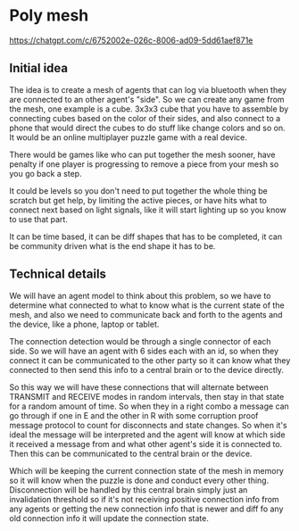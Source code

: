 # Poly mesh

https://chatgpt.com/c/6752002e-026c-8006-ad09-5dd61aef871e

## Initial idea

The idea is to create a mesh of agents that can log via bluetooth when they are connected to an other agent's "side".
So we can create any game from the mesh, one example is a cube. 3x3x3 cube that you have to assemble by connecting cubes based on the color of their sides, and also connect to a phone that would direct the cubes to do stuff like change colors and so on. It would be an online multiplayer puzzle game with a real device.

There would be games like who can put together the mesh sooner, have penalty if one player is progressing to remove a piece from your mesh so you go back a step.

It could be levels so you don't need to put together the whole thing be scratch but get help, by limiting the active pieces, or have hits what to connect next based on light signals, like it will start lighting up so you know to use that part.

It can be time based, it can be diff shapes that has to be completed, it can be community driven what is the end shape it has to be.

## Technical details

We will have an agent model to think about this problem, so we have to determine what connected to what to know what is the current state of the mesh, and also we need to communicate back and forth to the agents and the device, like a phone, laptop or tablet.

The connection detection would be through a single connector of each side. 
So we will have an agent with 6 sides each with an id, so when they connect it can be communicated to the other party so it can know what they connected to then send this info to a central brain or to the device directly.

So this way we will have these connections that will alternate between TRANSMIT and RECEIVE modes in random intervals, then stay in that state for a random amount of time. So when they in a right combo a message can go through if one in E and the other in R with some corruption proof message protocol to count for disconnects and state changes. So when it's ideal the message will be interpreted and the agent will know at which side it received a message from and what other agent's side it is connected to. Then this can be communicated to the central brain or the device.

Which will be keeping the current connection state of the mesh in memory so it will know when the puzzle is done and conduct every other thing. Disconnection will be handled by this central brain simply just an invalidation threshold so if it's not receiving positive connection info from any agents or getting the new connection info that is newer and diff fo any old connection info it will update the connection state. 
